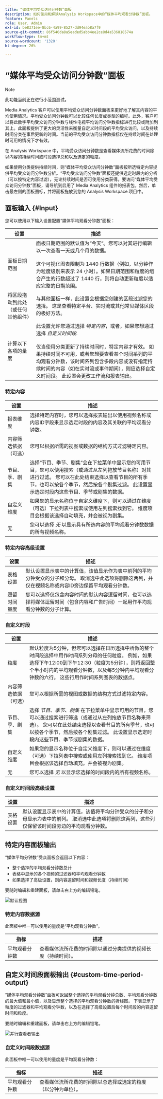 ```yaml
---
title: “媒体平均受众访问分钟数”面板
description: 如何使用和解读Analysis Workspace中的“媒体平均观看分钟数”面板。
feature: Panels
role: User, Admin
exl-id: be8371ee-8bc6-4a99-8527-dd94eab8a7f9
source-git-commit: 86f546da8a5eaded5abb4ee2ce8d4a536818574a
workflow-type: tm+mt
source-wordcount: '1320'
ht-degree: 26%

---
```


# “媒体平均受众访问分钟数”面板

>[!NOTE]
>
>此功能当前正在进行小范围测试。

Media Analytics 客户可以使用平均受众访问分钟数面板来更好地了解其内容的平均使用情况。平均受众访问分钟数可以比较任何长度或类型的编程。此外，客户可以将此数字平均受众访问分钟数与线性电视平均访问分钟数指标进行比较或附加到其上。此面板提供了更大的灵活性来衡量自定义时间段的平均受众访问，以及持续时间分类在事后更新的时间。当前的平均受众访问分钟数指标仅在持续时间在处理时可用的情况下才有效。

在 Analysis Workspace 中，平均受众访问分钟数是查看媒体流所花费的时间除以内容的持续时间或时段选择总和以及选定的粒度。

如果使用分类提供持续时间，则“媒体平均受众访问分钟数”面板按所选特定内容提供平均受众访问分钟数分析。“平均受众访问分钟数”面板还提供选定时段内的分析（可以按特定内容过滤），无论持续时间是否可使用分类获得。要访问“媒体平均受众访问分钟数”面板，请导航到启用了 Media Analytics 组件的报表包。然后，单击最左侧的面板图标，并将面板拖放到您的 Analysis Workspace 项目中。

<!-- For more information, see the Media Average Minute Audience introduction video:
<< replace with AMA video when available >> -->

<!-- >[!VIDEO](https://video.tv.adobe.com/v/330177/?quality=12) -->

## 面板输入 {#Input}

您可以使用以下输入设置配置“媒体平均观看分钟数”面板：

| 设置 | 描述 |
|---------|------------|
| 面板日期范围 | 面板日期范围的默认值为“今天”。您可以对其进行编辑以一次查看一天或几个月的数据。<br></br>这个可视化图表限制为 1440 行数据（例如，以分钟作为粒度级别来表示 24 小时）。如果日期范围和粒度的组合产生的行数超过了 1440 行，则将自动更新粒度以适应完整的日期范围。 |
| 将区段拖动到此处（或任何其他组件） | 与其他面板一样，此设置会根据您创建的区段过滤您的选择。 这是查看特定平台、实时流或其他常见媒体区段的极好方法。 |
| 计算以下各项的量度 | 此设置允许您通过选择 *特定内容*，或者，如果您想通过选择 *自定义时间段*. <br></br>仅当使用分类更新了持续时间时，特定内容才有效。 如果持续时间不可用，或者您想要查看某个时间系列的平均观看分钟数，该时间系列包含多段内容或没有指定持续时间的内容（如在实时流或事件期间），则应选择自定义时间段。 此设置会更改工作流和报表输出。 |

### 特定内容

| 设置 | 描述 |
|---------|------------|
| 报表维度 | 选择特定内容时，您可以选择报表输出以使用视频名称或内容ID字段来显示选定时段的内容及其关联的平均观看分钟数。 |
| 内容筛选依据（可选） | 您可以根据所需的视图或数据的结构方式过滤特定内容。 |
| 节目、季、剧集 | 选择“节目、季节、剧集”会在下拉菜单中显示您的可用节目，您可以使用搜索（或通过从左列拖放节目名称）对其进行过滤。 您可以在此处结束选择以查看节目的所有季节，也可以按各个季节，然后按各个剧集过滤。 此设置显示选定时段内这些节目、季节或剧集的数据。 |
| 自定义维度 | 如果您的显示名称位于自定义维度下，则可以通过在维度（可选）下拉列表中搜索或使用左列搜索找到它。 维度项目会根据该选择自动填充，并会被视为剧集。 |
| 无 | 您可以选择 *无* 以显示具有所选内容的平均观看分钟数数据的所有视频名称。 |

### 特定内容高级设置

| 设置 | 描述 |
|---------|------------|
| 表格设置 | 默认设置显示表中的计算值，该值显示作为表中前列的平均分钟受众的分子和分母。 取消选中此选项将删除这两列，并仅在视频名称或内容ID旁边保留平均观看分钟数。 |
| 逗留时间量度 | 您可以选择仅包含内容时间的默认内容逗留时间，也可以选择将媒体逗留时间（包含内容和广告时间）一起用作平均观看分钟数的分子计算。 |

### 自定义时段

| 设置 | 描述 |
|---------|------------|
| 粒度 | 默认粒度为5分钟，但您可以选择在日历选择中所做的整个时间段选择中用作时间系列分母的任何粒度。 例如，如果选择下午12:00到下午12:30（粒度为5分钟），则将返回整个半小时内的平均观看分钟数，以及每5分钟内平均观看分钟数的六行。 这些行用作时间系列图表的数据点。 |
| 内容筛选依据（可选） | 您可以根据所需的视图或数据的结构方式过滤特定内容。 |
| 节目、季、剧集 | 选择 *节目、季节、剧集* 在下拉菜单中显示可用的节目，您可以通过搜索进行筛选（或通过从左列拖放节目名称来筛选）。 您可以在此处结束选择以查看节目的所有季节，也可以按各个季节，然后按各个剧集过滤。 此设置显示选定时段内这些节目、季节或剧集的数据。 |
| 自定义维度 | 如果您的显示名称位于自定义维度下，则可以通过在维度（可选）下拉列表中搜索或使用左列搜索找到它。 维度项目会根据该选择自动填充，并会被视为剧集。 |
| 无 | 您可以选择 *无* 以显示您选择的时间段内的所有视频名称。 |

### 自定义时间段高级设置

| 设置 | 描述 |
|---------|------------|
| 表格设置 | 默认设置显示表中的计算值，该值将平均分钟受众的分子和分母显示为表中的前列。 取消选中此选项将删除这两列，这些列仅保留该时间段旁边的平均观看分钟数。 |


## 特定内容面板输出

“媒体平均分钟数”受众面板会返回以下内容：

* 整个选择的平均观看分钟数总计
* 表格中显示的各个视频的过滤器和平均观看分钟数
* 如果选择了高级设置，则内容逗留时间和视频长度（持续时间）

要随时编辑和重建面板，请单击右上方的编辑铅笔。

![默认视图](assets/specific-content-panel-output.png)


### 特定内容数据源

此面板中唯一可以使用的量度是“平均观看分钟数”。

| 指标 | 描述 |
|--------|-------------|
| 平均观看分钟数 | 查看媒体流所花费的时间除以通过分类提供的视频长度（持续时间）。 |

## 自定义时间段面板输出 {#custom-time-period-output}

“媒体平均观看分钟数”面板可返回整个选择的平均观看分钟总数、平均观看分钟数的最大值和最小值，以及显示整个选择的平均观看分钟数的折线图。 下表显示了粒度的过滤器和平均观看分钟数，以及在选择了高级设置后每个时间段的内容逗留时间和粒度。

要随时编辑和重建面板，请单击右上方的编辑铅笔。

![并行查看者输出](assets/custom-time-period-panel-output.png)

### 自定义时间段数据源

此面板中唯一可以使用的量度是平均观看分钟数：

| 指标 | 描述 |
|---|---|
| 平均观看分钟数 | 查看媒体流所花费的时间除以总选择或选定的粒度（以分钟为单位）。 |



<!-- For more information about Media Average Minute Audience, visit [MA doc page]( https://url). -->
